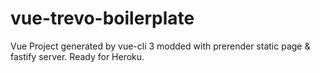 # vue-trevo-boilerplate
Vue Project generated by vue-cli 3 modded with prerender static page &amp; fastify server. Ready for Heroku.
